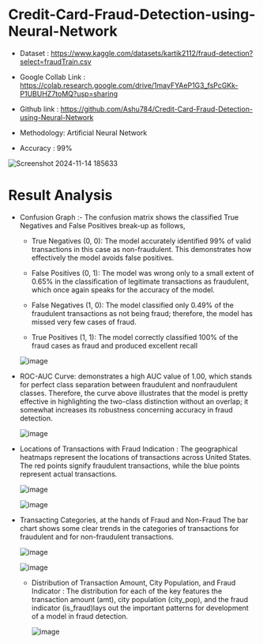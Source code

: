 # Credit-Card-Fraud-Detection-using-Neural-Network
  - Dataset : https://www.kaggle.com/datasets/kartik2112/fraud-detection?select=fraudTrain.csv
    
  - Google Collab Link : https://colab.research.google.com/drive/1mayFYAeP1G3_fsPcGKk-P1UBUHZ7toMQ?usp=sharing
    
  - Github link : https://github.com/Ashu784/Credit-Card-Fraud-Detection-using-Neural-Network

  - Methodology: Artificial Neural Network

  - Accuracy : 99%
  
  ![Screenshot 2024-11-14 185633](https://github.com/user-attachments/assets/3882cf69-8599-4de4-a28d-7d9319fc40e1)
  
# Result Analysis 
  - Confusion Graph :- The confusion matrix shows the classified True Negatives and False Positives break-up as follows,
    
      - True Negatives (0, 0): The model accurately identified 99% of valid transactions in this case as non-fraudulent. This demonstrates how effectively the model avoids false positives.
    
      - False Positives (0, 1): The model was wrong only to a small extent of 0.65% in the classification of legitimate transactions as fraudulent, which once again speaks for the accuracy of the model.
    
      - False Negatives (1, 0): The model classified only 0.49% of the fraudulent transactions as not being fraud; therefore, the model has missed very few cases of fraud.
    
      - True Positives (1, 1): The model correctly classified 100% of the fraud cases as fraud and produced excellent recall
    
      ![image](https://github.com/user-attachments/assets/06d7a845-5030-4228-bf8e-52c6b706604f)
    
  - ROC-AUC Curve: demonstrates a high AUC value of 1.00, which stands for perfect class separation between fraudulent and nonfraudulent classes. Therefore, the curve above illustrates that the model is pretty   effective in highlighting the two-class distinction without an overlap; it somewhat increases its robustness concerning accuracy in fraud detection.
    
    ![image](https://github.com/user-attachments/assets/a2f4faa4-2a98-4ce3-be41-8b3326cde0d7)
    
  - Locations of Transactions with Fraud Indication : The geographical heatmaps represent the locations of transactions across United States. The red points signify fraudulent transactions, while the blue points represent actual transactions.
    
    ![image](https://github.com/user-attachments/assets/a4032b0a-2d48-416e-bdf1-c9cb232a3dd9)

    ![image](https://github.com/user-attachments/assets/5c2bc30d-929f-4cf5-a1a4-476c801774b6)

- Transacting Categories, at the hands of Fraud and Non-Fraud The bar chart shows some clear trends in the categories of transactions for fraudulent and for non-fraudulent transactions.
    
    ![image](https://github.com/user-attachments/assets/e46b81ed-56d9-4fc2-a095-9cbd05a8b423)
    
    ![image](https://github.com/user-attachments/assets/d9359af7-a27d-49cf-9126-8ea780753116)
    
  - Distribution of Transaction Amount, City Population, and Fraud Indicator : The distribution for each of the key features the transaction amount (amt), city population (city_pop), and the fraud indicator           (is_fraud)lays out the important patterns for development of a model in fraud detection.
    
    ![image](https://github.com/user-attachments/assets/a8e563ba-22ae-4d84-a163-b471f77d6a78)








